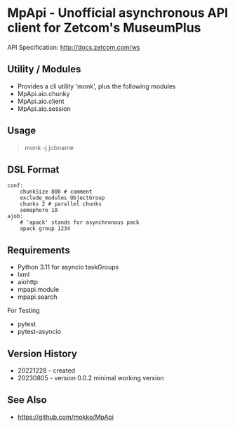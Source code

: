 # MpApi - Unofficial asynchronous API client for Zetcom's MuseumPlus

API Specification: http://docs.zetcom.com/ws

## Utility / Modules
* Provides a cli utility 'monk', plus the following modules
* MpApi.aio.chunky
* MpApi.aio.client
* MpApi.aio.session

## Usage
> monk -j jobname

## DSL Format
```
conf:
	chunkSize 800 # comment
	exclude_modules ObjectGroup
	chunks 2 # parallel chunks
	semaphore 10 
ajob:
	# 'apack' stands for asynchronous pack
	apack group 1234 
```

## Requirements
* Python 3.11 for asyncio taskGroups
* lxml
* aiohttp
* mpapi.module
* mpapi.search

For Testing
* pytest 
* pytest-asyncio

## Version History
* 20221228 - created
* 20230805 - version 0.0.2 minimal working version 

## See Also
* https://github.com/mokko/MpApi